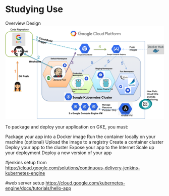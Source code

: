 # Studying Use
Overview Design 
![alt text](https://github.com/graywen24/GKE-Jenkins-Demo/blob/master/bkp/CICI%20Design%20V2.png)

To package and deploy your application on GKE, you must:

Package your app into a Docker image
Run the container locally on your machine (optional)
Upload the image to a registry
Create a container cluster
Deploy your app to the cluster
Expose your app to the Internet
Scale up your deployment
Deploy a new version of your app


#jenkins setup from  
https://cloud.google.com/solutions/continuous-delivery-jenkins-kubernetes-engine

#web server setup 
https://cloud.google.com/kubernetes-engine/docs/tutorials/hello-app

